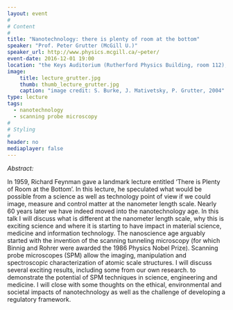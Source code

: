```yaml
---
layout: event
#
# Content
#
title: "Nanotechnology: there is plenty of room at the bottom"
speaker: "Prof. Peter Grutter (McGill U.)"
speaker_url: http://www.physics.mcgill.ca/~peter/
event-date: 2016-12-01 19:00
location: "the Keys Auditorium (Rutherford Physics Building, room 112), McGill University"
image:
    title: lecture_grutter.jpg
    thumb: thumb_lecture_grutter.jpg
    caption: "image credit: S. Burke, J. Mativetsky, P. Grutter, 2004"
type: lecture
tags:
  - nanotechnology
  - scanning probe microscopy
#
# Styling
#
header: no
mediaplayer: false
---
```

*Abstract:*

In 1959, Richard Feynman gave a landmark lecture entitled ‘There is Plenty of Room at the Bottom’. In this lecture, he speculated what would be possible from a science as well as technology point of view if we could image, measure and control matter at the nanometer length scale. Nearly 60 years later we have indeed moved into the nanotechnology age. In this talk I will discuss what is different at the nanometer length scale, why this is exciting science and where it is starting to have impact in material science, medicine and information technology. The nanoscience age arguably started with the invention of the scanning tunneling microscopy (for which Binnig and Rohrer were awarded the 1986 Physics Nobel Prize). Scanning probe microscopes (SPM) allow the imaging, manipulation and spectroscopic characterization of atomic scale structures. I will discuss several exciting results, including some from our own research. to demonstrate the potential of SPM techniques in science, engineering and medicine. I will close with some thoughts on the ethical, environmental and societal impacts of nanotechnology as well as the challenge of developing a regulatory framework.
